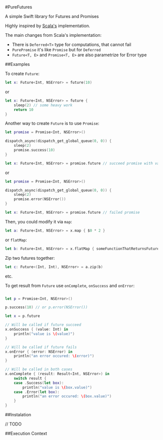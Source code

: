 #PureFutures

A simple Swift library for Futures and Promises

Highly inspired by [Scala's](http://docs.scala-lang.org/overviews/core/futures.html) implementation.

The main changes from Scala's implementation:

- There is `Deferred<T>` type for computations, that cannot fail
- `PurePromise` it's like `Promise` but for `Deferred`
- `Future<T, E>` and `Promise<T, E>` are also parametrize for Error type

##Examples

To create `Future`:

```swift
let x: Future<Int, NSError> = future(10)
```

or

```swift
let x: Future<Int, NSError> = future {
    sleep(2) // some heavy work
    return 10
}
```

Another way to create `Future` is to use `Promise`:

```swift
let promise = Promise<Int, NSError>() 

dispatch_async(dispatch_get_global_queue(0, 0)) {
    sleep(2)
    promise.success(10)
}

let x: Future<Int, NSError> = promise.future // succeed promise with value `10`
```

or 

```swift
let promise = Promise<Int, NSError>() 

dispatch_async(dispatch_get_global_queue(0, 0)) {
    sleep(2)
    promise.error(NSError())
}

let x: Future<Int, NSError> = promise.future // failed promise
```


Then, you could modify it via `map`:

```swift
let a: Future<Int, NSError> = x.map { $0 * 2 }
```

or `flatMap`:

```swift
let b: Future<Int, NSError> = x.flatMap { someFunctionThatReturnsFuture($0) }
```

Zip two futures together:

```swift
let c: Future<(Int, Int), NSError> = a.zip(b)
```

etc.



To get result from `Future` use `onComplete`, `onSuccess` and `onError`:

```swift

let p = Promise<Int, NSError>()

p.success(10) // or p.error(NSError())

let x = p.future

// Will be called if future succeed
x.onSuccess { (value: Int) in
    println("value is \(value)")
}

// Will be called if future fails
x.onError { (error: NSError) in
    println("an error occured: \(error)")
}

// Will be called in both cases
x.onComplete { (result: Result<Int, NSError>) in
    switch result {
    case .Success(let box):
        println("value is \(box.value)")
    case .Error(let box):
        println("an error occured: \(box.value)")
    }
}

```


##Instalation

// TODO

##Execution Context


